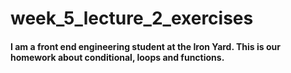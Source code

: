 # week_5_lecture_2_exercises

#### I am a front end engineering student at the Iron Yard. This is our homework about conditional, loops and functions.
